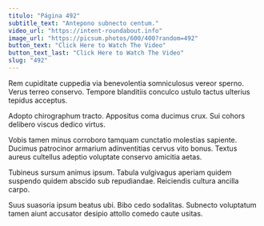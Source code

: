 ```yaml
---
titulo: "Página 492"
subtitle_text: "Antepono subnecto centum."
video_url: "https://intent-roundabout.info"
image_url: "https://picsum.photos/600/400?random=492"
button_text: "Click Here to Watch The Video"
button_text_last: "Click Here to Watch The Video"
slug: "492"
---
```


Rem cupiditate cuppedia via benevolentia somniculosus vereor sperno. Verus terreo conservo. Tempore blanditiis conculco ustulo tactus ulterius tepidus acceptus.

Adopto chirographum tracto. Appositus coma ducimus crux. Sui cohors delibero viscus dedico virtus.

Vobis tamen minus corroboro tamquam cunctatio molestias sapiente. Ducimus patrocinor armarium adinventitias cervus vito bonus. Textus aureus cultellus adeptio voluptate conservo amicitia aetas.

Tubineus sursum animus ipsum. Tabula vulgivagus aperiam quidem suspendo quidem abscido sub repudiandae. Reiciendis cultura ancilla carpo.

Suus suasoria ipsum beatus ubi. Bibo cedo sodalitas. Subnecto voluptatum tamen aiunt accusator desipio attollo comedo caute usitas.
